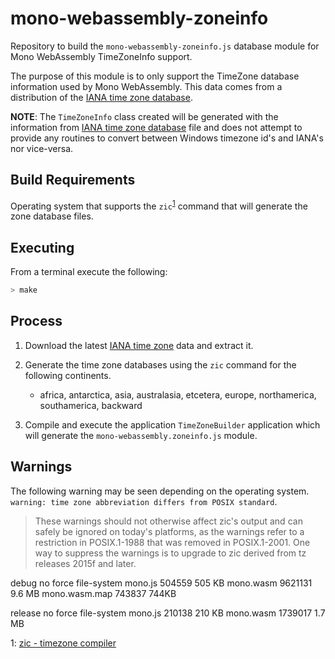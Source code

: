 # mono-webassembly-zoneinfo
Repository to build the `mono-webassembly-zoneinfo.js` database module for Mono WebAssembly TimeZoneInfo support.

The purpose of this module is to only support the TimeZone database information used by Mono WebAssembly.  This data comes from a distribution of the [IANA time zone database](https://www.iana.org/time-zones).

**NOTE**: The `TimeZoneInfo` class created will be generated with the information from [IANA time zone database](https://www.iana.org/time-zones) file and does not attempt to provide any routines to convert between Windows timezone id's and IANA's nor vice-versa.

## Build Requirements

Operating system that supports the `zic`<sup>[1](#zic1)</sup> command that will generate the zone database files.

## Executing

From a terminal execute the following:

``` bash
> make
```

## Process

1. Download the latest [IANA time zone](https://www.iana.org/time-zones) data and extract it.

1. Generate the time zone databases using the `zic` command for the following continents.
   - africa, antarctica, asia, australasia, etcetera, europe, northamerica, southamerica, backward

1. Compile and execute the application `TimeZoneBuilder` application which will generate the `mono-webassembly.zoneinfo.js` module.

## Warnings

The following warning may be seen depending on the operating system.  `warning: time zone abbreviation differs from POSIX standard`.

> These warnings should not otherwise affect zic's output and can
safely be ignored on today's platforms, as the warnings refer to a restriction
in POSIX.1-1988 that was removed in POSIX.1-2001. One way to suppress the
warnings is to upgrade to zic derived from tz releases 2015f and later.




debug no force file-system
mono.js             504559      505 KB
mono.wasm           9621131     9.6 MB
mono.wasm.map       743837   744KB

release no force file-system
mono.js             210138      210 KB
mono.wasm           1739017     1.7 MB

<a name="zic1">1</a>: [zic - timezone compiler](http://man7.org/linux/man-pages/man8/zic.8.html)